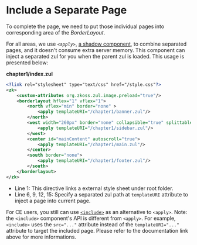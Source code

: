 # Include a Separate Page

To complete the page, we need to put those individual pages into
corresponding area of the *BorderLayout*.

For all areas, we use *`<apply>`*, [a shadow component]({{site.baseurl}}/zk_essentials/shadow_components/), to combine separated pages, and it doesn't consume extra server memory. This component can inject a separated zul for you when the parent zul is loaded. This usage is presented below:

**chapter1/index.zul**
```xml
<?link rel="stylesheet" type="text/css" href="/style.css"?>
<zk>
	<custom-attributes org.zkoss.zul.image.preload="true"/>
	<borderlayout hflex="1" vflex="1">
		<north vflex="min" border="none" >
			<apply templateURI="/chapter1/banner.zul"/>
		</north>
		<west width="260px" border="none" collapsible="true" splittable="true" minsize="300">
			<apply templateURI="/chapter1/sidebar.zul"/>
		</west>
		<center id="mainContent" autoscroll="true">
			<apply templateURI="/chapter1/main.zul"/>
		</center>
		<south border="none">
			<apply templateURI="/chapter1/footer.zul"/>
		</south>
	</borderlayout>
</zk>
```
-   Line 1: This directive links a external style sheet under root
    folder.
-   Line 6, 9, 12, 15: Specify a separated zul path at `templateURI` attribute to inject a page into current page.

For CE users, you still can use [`<include>`](/zk_component_ref/include) as an alternative to `<apply>`.
Note: the `<include>` component's API is different from `<apply>`. For example, `<include>` uses the `src="..."` attribute instead of the `templateURI="..."` attribute to target the included page. Please refer to the documentation link above for more informations.

